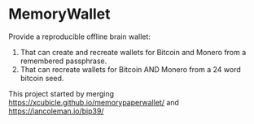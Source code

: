 # MemoryWallet

Provide a reproducible offline brain wallet:
1. That can create and recreate wallets for Bitcoin and Monero from a remembered passphrase.
2. That can recreate wallets for Bitcoin AND Monero from a 24 word bitcoin seed.

This project started by merging https://xcubicle.github.io/memorypaperwallet/ and https://iancoleman.io/bip39/
